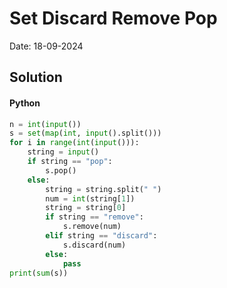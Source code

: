 
# Set Discard Remove Pop

Date: 18-09-2024

## Solution
#### Python
```python
n = int(input())
s = set(map(int, input().split()))
for i in range(int(input())):
    string = input()
    if string == "pop":
        s.pop()
    else:
        string = string.split(" ")
        num = int(string[1])
        string = string[0]
        if string == "remove":
            s.remove(num)
        elif string == "discard":
            s.discard(num)
        else:
            pass
print(sum(s))
```
        